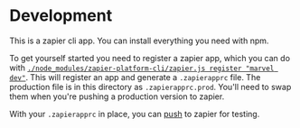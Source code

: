 # Development

This is a zapier cli app. You can install everything you need with npm.

To get yourself started you need to register a zapier app, which you can do with [`./node_modules/zapier-platform-cli/zapier.js register "marvel dev"`](https://zapier.github.io/zapier-platform-cli/cli.html#register). This will register an app and generate a `.zapierapprc` file. The production file is in this directory as `.zapierapprc.prod`. You'll need to swap them when you're pushing a production version to zapier.

With your `.zapierapprc` in place, you can [push](https://zapier.github.io/zapier-platform-cli/cli.html#register) to zapier for testing. 
